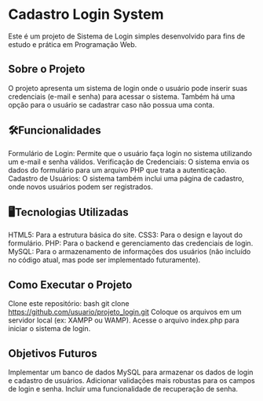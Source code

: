 # Cadastro Login System
Este é um projeto de Sistema de Login simples desenvolvido para fins de estudo e prática em Programação Web.

## Sobre o Projeto
O projeto apresenta um sistema de login onde o usuário pode inserir suas credenciais (e-mail e senha) para acessar o sistema. Também há uma opção para o usuário se cadastrar caso não possua uma conta.

## 🛠️Funcionalidades
Formulário de Login: Permite que o usuário faça login no sistema utilizando um e-mail e senha válidos.
Verificação de Credenciais: O sistema envia os dados do formulário para um arquivo PHP que trata a autenticação.
Cadastro de Usuários: O sistema também inclui uma página de cadastro, onde novos usuários podem ser registrados.

## 🖥Tecnologias Utilizadas
HTML5: Para a estrutura básica do site.
CSS3: Para o design e layout do formulário.
PHP: Para o backend e gerenciamento das credenciais de login.
MySQL: Para o armazenamento de informações dos usuários (não incluído no código atual, mas pode ser implementado futuramente).

## Como Executar o Projeto
Clone este repositório:
bash
git clone https://github.com/usuario/projeto_login.git
Coloque os arquivos em um servidor local (ex: XAMPP ou WAMP).
Acesse o arquivo index.php para iniciar o sistema de login.

## Objetivos Futuros
Implementar um banco de dados MySQL para armazenar os dados de login e cadastro de usuários.
Adicionar validações mais robustas para os campos de login e senha.
Incluir uma funcionalidade de recuperação de senha.
